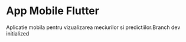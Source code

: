 # App Mobile Flutter
Aplicatie mobila pentru vizualizarea meciurilor si predictiilor.B r a n c h   d e v   i n i t i a l i z e d  
 